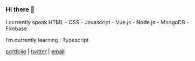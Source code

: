 ### Hi there 👋

   I currently speak HTML - CSS - Javascript - Vue.js - Node.js - MongoDB - Firebase

   I’m currently learning :  Typescript

   [portfolio](https://momodonzo.dev) | [twitter](https://twitter.com/hamedonzo) | [email](demahom18@outlook.com)


<!--
**demahom18/demahom18** is a ✨ _special_ ✨ repository because its `README.md` (this file) appears on your GitHub profile.

Here are some ideas to get you started:

- 🔭 I’m currently working on ...
- 🌱 I’m currently learning ...
- 👯 I’m looking to collaborate on ...
- 🤔 I’m looking for help with ...
- 💬 Ask me about ...
- 📫 How to reach me: ...
- 😄 Pronouns: ...
- ⚡ Fun fact: ...
-->
